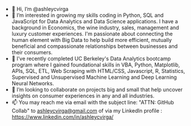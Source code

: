 - 👋 Hi, I’m @ashleycvirga
- 👀 I’m interested in growing my skills coding in Python, SQL and JavaScript for Data Analytics and Data Science applications. I have a background in Economics, the wine industry, sales, management and luxury customer experiences.  I'm passionate about connecting the human element with Big Data to help build more efficient, mutually beneficial and compassionate relationships between businesses and their consumers.
- 🌱 I’ve recently completed UC Berkeley's Data Analytics bootcamp program where I gained foundational skills in VBA, Python, Matplotlib, APIs, SQL, ETL, Web Scraping with HTML/CSS, Javascript, R, Statistics, Supervised and Unsupervised Machine Learning and Deep Learning Neural Networks.
- 💞️ I’m looking to collaborate on projects big and small that help uncover insights on consumer experiences in any and all industries.
- 📫 You may reach me via email with the subject line: "ATTN: GitHub Collab" to ashleycvirga@gmail.com of via my LinkedIn profile : https://www.linkedin.com/in/ashleycvirga/

<!---
ashleycvirga/ashleycvirga is a ✨ special ✨ repository because its `README.md` (this file) appears on your GitHub profile.
You can click the Preview link to take a look at your changes.
--->
